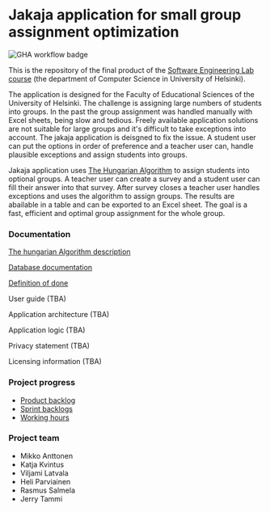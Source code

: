 # Jakaja application for small group assignment optimization
![GHA workflow badge](https://github.com/piryopt/pienryhmien-optimointi/workflows/CI/badge.svg)

This is the repository of the final product of the [Software Engineering Lab course](https://studies.helsinki.fi/courses/cur/otm-96ddc0a9-a15b-4717-bfdc-23872092b730) (the department of Computer Science in University of Helsinki). 

The application is designed for the Faculty of Educational Sciences of the University of Helsinki. The challenge is assigning large numbers of students into groups. In the past the group assignment was handled manually with Excel sheets, being slow and tedious. Freely available application solutions are not suitable for large groups and it's difficult to take exceptions into account. The jakaja application is deisgned to fix the issue. A student user can put the options in order of preference and a teacher user can, handle plausible exceptions and assign students into groups.

Jakaja application uses [The Hungarian Algorithm](https://en.wikipedia.org/wiki/Hungarian_algorithm) to assign students into optional groups. A teacher user can create a survey and a student user can fill their answer into that survey. After survey closes a teacher user handles exceptions and uses the algorithm to assign groups. The results are abailable in a table and can be exported to an Excel sheet. The goal is a fast, efficient and optimal group assignment for the whole group.


### Documentation

[The hungarian Algorithm description](https://github.com/piryopt/pienryhmien-optimointi/blob/main/documentation/hungarian.md)

[Database documentation](https://github.com/piryopt/pienryhmien-optimointi/blob/main/documentation/database_doc.md)

[Definition of done](https://github.com/piryopt/pienryhmien-optimointi/tree/main/documentation)

User guide (TBA)

Application architecture (TBA)

Application logic (TBA)

Privacy statement (TBA)

Licensing information (TBA)


### Project progress

- [Product backlog](https://tasks.office.com/HelsinkiFI.onmicrosoft.com/en-GB/Home/Planner/#/plantaskboard?groupId=ba568d54-ac10-4284-8546-4bd5009e3f22&planId=PWuNfrTpM0uMVnV2NHTlY5YAEsh-)
- [Sprint backlogs](https://docs.google.com/spreadsheets/d/19JN28VdVESQVGfSUTVLsMB2tkSZfw3HZhc6R9kpa-ng/edit#gid=1803644692)
- [Working hours](https://docs.google.com/spreadsheets/d/1rd8avaP7OGhgrX-mo4E5-mgfgCE71X50_aM8jR2hNEc/edit#gid=1189482618)

### Project team

- Mikko Anttonen
- Katja Kvintus
- Viljami Latvala
- Heli Parviainen
- Rasmus Salmela
- Jerry Tammi
